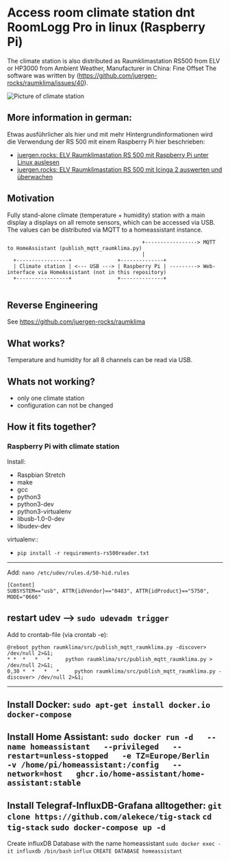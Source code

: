 
# Access room climate station dnt RoomLogg Pro in linux (Raspberry Pi)

The climate station is also distributed as Raumklimastation RS500 from ELV or HP3000 from Ambient Weather, Manufacturer in China: Fine Offset
The software was written by (https://github.com/juergen-rocks/raumklima/issues/40).

![Picture of climate station](https://github.com/timo619/raumklima/master/doc/img/climate-station.jpg)

## More information in german:

Etwas ausführlicher als hier und mit mehr Hintergrundinformationen wird die Verwendung der RS 500 mit einem Raspberry Pi hier beschrieben:

- [juergen.rocks: ELV Raumklimastation RS 500 mit Raspberry Pi unter Linux auslesen](https://juergen.rocks/art/elv-raumklimastation-rs500-raspberry-pi-linux.html "juergen.rocks: ELV Raumklimastation RS 500 mit Raspberry Pi unter Linux auslesen")
- [juergen.rocks: ELV Raumklimastation RS 500 mit Icinga 2 auswerten und überwachen](https://juergen.rocks/art/elv-raumklimastation-rs500-icinga2.html "juergen.rocks: ELV Raumklimastation RS 500 mit Icinga 2 auswerten und überwachen")


## Motivation

Fully stand-alone climate (temperature + humidity) station with a main display a displays on all remote sensors, which can be accessed via USB. The values can be distributed via MQTT to a homeassistant instance. 

```
                                            +-----------------> MQTT to HomeAssistant (publish_mqtt_raumklima.py)
                                            |
  +-----------------+               +--------------+
  | Climate station | <--- USB ---> | Raspberry Pi | ---------> Web-interface via HomeAssistant (not in this repository)
  +-----------------+               +--------------+


```


## Reverse Engineering

See https://github.com/juergen-rocks/raumklima


## What works?

Temperature and humidity for all 8 channels can be read via USB.


## Whats not working?

- only one climate station
- configuration can not be changed


## How it fits together?

### Raspberry Pi with climate station

Install:

- Raspbian Stretch
- make
- gcc
- python3
- python3-dev
- python3-virtualenv
- libusb-1.0-0-dev
- libudev-dev

virtualenv::

- `pip install -r requirements-rs500reader.txt`

------
Add:
`nano /etc/udev/rules.d/50-hid.rules`

```
[Content]
SUBSYSTEM=="usb", ATTR{idVendor}=="0483", ATTR{idProduct}=="5750", MODE="0666"
```

restart udev --> 
`sudo udevadm trigger`
------
Add to crontab-file (via crontab -e):
```
@reboot python raumklima/src/publish_mqtt_raumklima.py -discover> /dev/null 2>&1;
* *  *   *   *     python raumklima/src/publish_mqtt_raumklima.py > /dev/null 2>&1;
0,30 *  *   *   *     python raumklima/src/publish_mqtt_raumklima.py -discover> /dev/null 2>&1;
```
-------
Install Docker:
`sudo apt-get install docker.io docker-compose`
-------
Install Home Assistant:
`sudo docker run -d   --name homeassistant   --privileged   --restart=unless-stopped   -e TZ=Europe/Berlin   -v /home/pi/homeassistant:/config   --network=host   ghcr.io/home-assistant/home-assistant:stable`
-------
Install Telegraf-InfluxDB-Grafana alltogether:
`git clone https://github.com/alekece/tig-stack`
`cd tig-stack`
`sudo docker-compose up -d`
-------
Create influxDB Database with the name homeassistant
`sudo docker exec -it influxdb /bin/bash`
`influx`
`CREATE DATABASE homeassistant`




